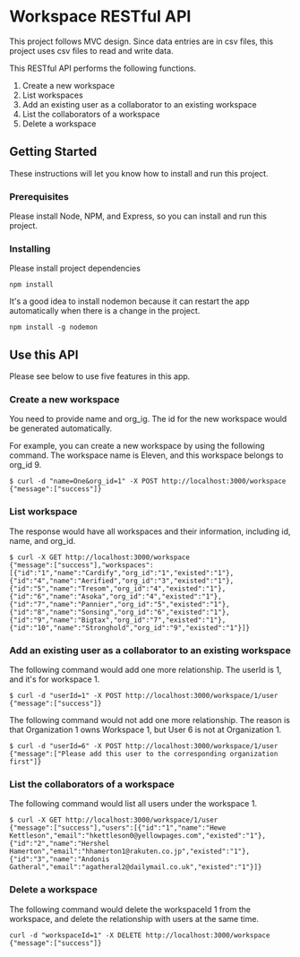 # Workspace RESTful API

This project follows MVC design. Since data entries are in csv files, this project uses csv files to read and write data.

This RESTful API performs the following functions.

1. Create a new workspace
2. List workspaces
3. Add an existing user as a collaborator to an existing workspace
4. List the collaborators of a workspace
5. Delete a workspace

## Getting Started

These instructions will let you know how to install and run this project.

### Prerequisites

Please install Node, NPM, and Express, so you can install and run this project.

### Installing

Please install project dependencies

```
npm install
```

It's a good idea to install nodemon because it can restart the app automatically when there is a change in the project.

```
npm install -g nodemon
```

## Use this API

Please see below to use five features in this app.

### Create a new workspace

You need to provide name and org_ig. The id for the new workspace would be generated automatically.

For example, you can create a new workspace by using the following command. The workspace name is Eleven, and this workspace belongs to org_id 9.

```
$ curl -d "name=One&org_id=1" -X POST http://localhost:3000/workspace
{"message":["success"]}
```

### List workspace

The response would have all workspaces and their information, including id, name, and org_id.

```
$ curl -X GET http://localhost:3000/workspace
{"message":["success"],"workspaces":[{"id":"1","name":"Cardify","org_id":"1","existed":"1"},{"id":"4","name":"Aerified","org_id":"3","existed":"1"},{"id":"5","name":"Tresom","org_id":"4","existed":"1"},{"id":"6","name":"Asoka","org_id":"4","existed":"1"},{"id":"7","name":"Pannier","org_id":"5","existed":"1"},{"id":"8","name":"Sonsing","org_id":"6","existed":"1"},{"id":"9","name":"Bigtax","org_id":"7","existed":"1"},{"id":"10","name":"Stronghold","org_id":"9","existed":"1"}]}
```

### Add an existing user as a collaborator to an existing workspace

The following command would add one more relationship. The userId is 1, and it's for workspace 1.

```
$ curl -d "userId=1" -X POST http://localhost:3000/workspace/1/user
{"message":["success"]}
```

The following command would not add one more relationship. The reason is that Organization 1 owns Workspace 1, but User 6 is not at Organization 1.

```
$ curl -d "userId=6" -X POST http://localhost:3000/workspace/1/user
{"message":["Please add this user to the corresponding organization first"]}
```

### List the collaborators of a workspace

The following command would list all users under the workspace 1.

```
$ curl -X GET http://localhost:3000/workspace/1/user
{"message":["success"],"users":[{"id":"1","name":"Hewe Kettleson","email":"hkettleson0@yellowpages.com","existed":"1"},{"id":"2","name":"Hershel Hamerton","email":"hhamerton1@rakuten.co.jp","existed":"1"},{"id":"3","name":"Andonis Gatheral","email":"agatheral2@dailymail.co.uk","existed":"1"}]}
```

### Delete a workspace

The following command would delete the workspaceId 1 from the workspace, and delete the relationship with users at the same time.

```
curl -d "workspaceId=1" -X DELETE http://localhost:3000/workspace
{"message":["success"]}
```
